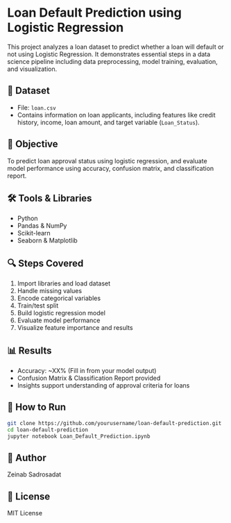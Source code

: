 # Loan Default Prediction using Logistic Regression

This project analyzes a loan dataset to predict whether a loan will default or not using Logistic Regression. It demonstrates essential steps in a data science pipeline including data preprocessing, model training, evaluation, and visualization.

## 📂 Dataset
- File: `loan.csv`
- Contains information on loan applicants, including features like credit history, income, loan amount, and target variable (`Loan_Status`).

## 🧠 Objective
To predict loan approval status using logistic regression, and evaluate model performance using accuracy, confusion matrix, and classification report.

## 🛠 Tools & Libraries
- Python
- Pandas & NumPy
- Scikit-learn
- Seaborn & Matplotlib

## 🔍 Steps Covered
1. Import libraries and load dataset
2. Handle missing values
3. Encode categorical variables
4. Train/test split
5. Build logistic regression model
6. Evaluate model performance
7. Visualize feature importance and results

## 📊 Results
- Accuracy: ~XX% (Fill in from your model output)
- Confusion Matrix & Classification Report provided
- Insights support understanding of approval criteria for loans

## 🚀 How to Run
```bash
git clone https://github.com/yourusername/loan-default-prediction.git
cd loan-default-prediction
jupyter notebook Loan_Default_Prediction.ipynb
```

## 📌 Author
Zeinab Sadrosadat

## 📝 License
MIT License
